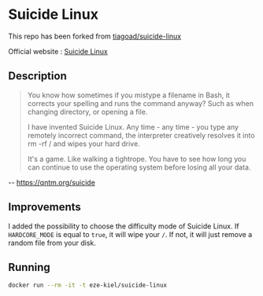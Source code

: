  # Suicide Linux

This repo has been forked from [tiagoad/suicide-linux](github.com/tiagoad/suicide-linux)

Official website :
[Suicide Linux](https://qntm.org/suicide)

## Description
>You know how sometimes if you mistype a filename in Bash, it corrects your spelling and runs the command anyway? Such as when changing directory, or opening a file.
>
>I have invented Suicide Linux. Any time - any time - you type any remotely incorrect command, the interpreter creatively resolves it into rm -rf / and wipes your hard drive.
>
>It's a game. Like walking a tightrope. You have to see how long you can continue to use the operating system before losing all your data.

-- https://qntm.org/suicide

## Improvements
I added the possibility to choose the difficulty mode of Suicide Linux. If `HARDCORE_MODE` is equal to `true`, it will wipe your `/`. If not, it will just remove a random file from your disk.

## Running
```bash
docker run --rm -it -t eze-kiel/suicide-linux
```